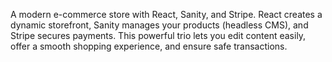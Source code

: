 A modern e-commerce store with React, Sanity, and Stripe. React creates a dynamic storefront, Sanity manages your products (headless CMS), and Stripe secures payments. This powerful trio lets you edit content easily, offer a smooth shopping experience, and ensure safe transactions.
